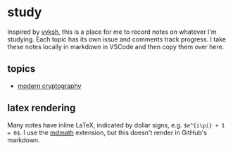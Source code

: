 # study

Inspired by [vvksh](https://github.com/vvksh/learning_stuff), this is a place for me to record notes on whatever I'm studying. Each topic has its own issue and comments track progress. I take these notes locally in markdown in VSCode and then copy them over here.

## topics

- [modern cryptography](https://github.com/rrkane/study/issues/1)

## latex rendering

Many notes have inline LaTeX, indicated by dollar signs, e.g. `$e^{i\pi} + 1 = 0$`. I use the [mdmath](https://github.com/goessner/mdmath) extension, but this doesn't render in GitHub's markdown.
